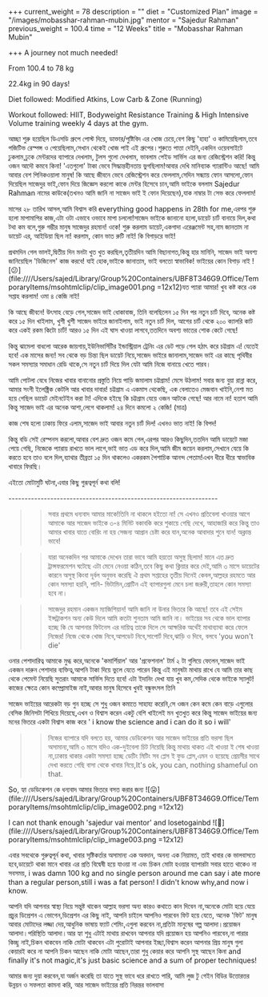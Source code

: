 +++
current_weight = 78
description = ""
diet = "Customized Plan"
image = "/images/mobasshar-rahman-mubin.jpg"
mentor = "Sajedur Rahman"
previous_weight = 100.4
time = "12 Weeks"
title = "Mobasshar Rahman Mubin"

+++
A journey not much needed!

From 100.4 to 78 kg

22\.4kg in 90 days!

Diet followed: Modified Atkins, Low Carb & Zone (Running)

Workout followed: HIIT, Bodyweight Resistance Training & High Intensive Volume training weekly 4 days at the gym.

আচ্ছা শুরু হয়েছিল ডিএসডি গ্রুপে পোস্ট দিয়ে, ডাক্তার/পুষ্টিবিদ এর খোজ চেয়ে,বেশ কিছু 'হাহা' ও কামিয়েছিলাম,তবে পজিটিভ রেস্পন্স ও পেয়েছিলাম,সেখান থেকেই খোজ পাই এই গ্রুপের।শুরুতে পাত্তা দেইনি,একদিন ওয়েবসাইটে ঢুকলাম,ঢুকে মেন্টরদের ব্যাপারে দেখলাম, টুলস গুলো দেখলাম, ভাবলাম পেইড সার্ভিস এর জন্য রেজিস্ট্রেশন করি! কিন্তু ওজন আদৌ কমবে কিনা! 'এতগুলো' টাকা ভেবে সিদ্ধান্তহীনতায় ভুগছিলাম!আবার দেখি মানিব্যাক গ্যারান্টিও আছে! আমি আবার বেশ পিনিকওয়ালা মানুষ! কি আছে জীবনে ভেবে রেজিস্ট্রেশন করে ফেললাম,সেদিন সন্ধ্যায় ফোন আসলো,ফোন দিয়েছিল সাজেদুর ভাই,ফোন দিয়ে জিজ্ঞেস করলো কাকে মেন্টর হিসেবে চান,আমি ভাইকে বললাম Sajedur Rahman নামের কাউকে(তখনও আমি জানি না সাজেদ ভাই ই ফোন দিয়েছেন),যাক নাম্বার টা সেভ করে ফেললাম!

মাসের ২৮ তারিখ আসল,আমি বিশ্বাস করি everything good happens in 28th for me,এরপর শুরু হলো মাপামাপির কাজ,এটা ওটা এভাবে ওভাবে মাপা চললো!সাজেদ ভাইকে জানানো হলো,ডায়েট চার্ট বানায়ে দিল,কথা টথা কম বলে,গুরু গম্ভীর মানুষ সাজেদুর রহমান! ওকে! শুরু করলাম ডায়েট,একগাদা এরেঞ্জমেন্ট সহ,নাম জানতাম না ডায়েট এর, আইডিয়া ছিল না! করলাম, কোন ভাত রুটি নাই! কি বিগাড়রে ভাই!

প্রথমদিন গেল ভালই,দ্বিতীয় দিন মনটা খুত খুত করছিল,তৃতীয়দিন আমি বিছানাগত,কিন্তু হার মানিনি, সাজেদ ভাই অবশ্য জানিয়েছিল 'ডিজিনেস' কাজ করবে! যাই হোক,ভাইকে জানাতাম, ভাই বলতো স্বাভাবিক! ভাইয়ের কোন বিগাড় নাই ![😕](file:////Users/sajed/Library/Group%20Containers/UBF8T346G9.Office/TemporaryItems/msohtmlclip/clip_image001.png =12x12)যত প্যারা আমার! খুব কষ্ট করে এক সপ্তাহ করলাম! ওমা ৪ কেজি নাই!

কি আছে জীবনে! উৎসাহ বেড়ে গেল,সাজেদ ভাই ধোকাবাজ, তিনি বলেছিলেন ১৫ দিন পর নতুন চার্ট দিবে, অনেক কষ্ট করে ১৫ দিন খাইলাম, খুশী খুশী সাজেদ ভাইরে জানাইলাম, ভাই নতুন চার্ট দিল, আগের চার্ট থেকে ২০০ ক্যালরি কাট করে একই রকম কিটো চার্ট! আরও ১৫ দিন এই ঘাস খাওয়া লাগবে,ততদিনে অবশ্য ভাতের শোক কেটে গেছে!

কিন্তু ঝামেলা বাধলো আরেক জায়গায়,ইউনিভার্সিটির ইন্ডাস্ট্রিয়াল ট্রেনিং এর ডেট পড়ে গেল হঠাৎ করে চট্টগ্রাম এ! যেতেই হবে! এক মাসের জন্য! সব থেকে বড় চিন্তা ছিল ডায়েট নিয়ে,সাজেদ ভাইরে জানালাম,সাজেদ ভাই এর কাছে পৃথিবীর সকল সমস্যার সমাধান রেডি থাকে,সে নতুন চার্ট দিয়ে দিল যেটা আমি নিজে বানায়ে খেতে পারব।

আমি পোটলা বেধে নিজের খাবার বানানোর প্রস্তুতি নিয়ে পাড়ি জমালাম চট্টগ্রাম! মেসে উঠলাম! সবার জন্য বুয়া রান্না করে, আমার সংগী ইলেক্ট্রিক কেটলি আর খাবার দাবার! চট্টগ্রাম এ একমাস থেকেছি, এক বেলাতেও মেজবান খাইনি,নেশা মত হয়ে গেছিল ডায়েট মেইনটেইন করা টা! এদিকে হইছে কি চট্টগ্রাম যেয়ে ওজন আটকে গেছে! আর নামে না! হতাশ আমি কিন্তু সাজেদ ভাই এর অনেক আশা,লেগে থাকলাম! ২৪ দিনে কমলো ২ কেজি! (মাত্র)

কাজ শেষ হলো ঢাকায় ফিরে এলাম,সাজেদ ভাই আবার নতুন চার্ট দিল! এখনও ভাত নাই! কি বিপদ!

কিন্তু বডি সেই রেস্পনস করলো,আবার বেশ দ্রুত ওজন কমে গেল,এরপর আরও কিছুদিন,ততদিন আমি ডায়েটে মজা পেয়ে গেছি, নিজেকে প্যারায় রাখতে ভাল লাগে,ভাই ভাত এড করে দিল,আমি জীম জয়েন করলাম,সেখানে যেয়ে কি করতে হবে তাও বলে দিল,ব্যাথার তীব্রতা ১৫ দিন থাকলেও একরকম পৈশাচিক আনন্দ পেতাম!এখন ধীরে ধীরে স্বাভাবিক খাবারে ফিরছি।

এইতো মোটামুটি ঘটনা,এবার কিছু গুরূত্বপূর্ন কথা বলি!

\-----------------------------------------------------------------

>>সবার প্রথমে ধন্যবাদ আমার মাকে!তিনি না থাকলে হইতো না! সে এখনও প্রতিবেলা খাওয়ার আগে আমাকে আর সাজেদ ভাইকে ৩-৪ মিনিট বকাবকি করে শুকায়ে গেছি দেখে, আহাজারি করে কিন্তু তাও আমার খাবার যাতে বোরিং না হয় সেজন্য আপ্রান চেষ্টা করে যান,অনেক আবাদার শুনে যান! অক্লান্ত ভাবে!

>>যারা অনেকদিন পর আমাকে দেখেন তারা ভাবে আমি হয়তো অসুস্থ ছিলাম! মানে এত দ্রুত ট্রান্সফরমেশন ঘটেছে এটা মেনে নেওয়া কঠিন,তবে কিছু কথা ক্লিয়ার করে দেই,আমি ৩ মাসে ডায়েটের কারনে অসুস্থ কিংবা দূর্বল অনুভব করেছি ঐ প্রথম সপ্তাহের তৃতীয় দিনেই কেবল,আল্লহর রহমতে আর কোন সমস্যা হয়নি, পানি- ভিটামিন,প্রোটিন এই ব্যাপারগুলা মেনে চলা জরুরী,তাহলে কোন সমস্যা হবে না।

>>সাজেদুর রহমান একজন ম্যাজিশিয়ান! আমি জানি না উনার ভিতরে কি আছে! তবে এই সেইম ইন্সট্রাকশন অন্য কেউ দিলে আমি কতটা শুনতাম আমি জানি না। ভাইয়ের সব থেকে ভাল ব্যাপার হচ্ছে কি যে আপনার ফিটনেস এর দায়িত্ব তাকে দিলে সে আক্ষরিক অর্থেই মাথাব্যাথা করে ফেলে নিজের! নিজে থেকে খোজ নিবে,আপডেট নিবে,সাপোর্ট দিবে,ঝাড়ি ও দিবে, বলবে 'you won't die'

ওনার পেশাদারিত্ব আমাকে মুগ্ধ করে,অনেকে 'কমার্শিয়াল' আর 'প্রফেশনাল' টার্ম ২ টা গুলিয়ে ফেলেন,সাজেদ ভাই একজন দারুন পেশাদার ব্যক্তিত্ব,আপনি টাকা দিয়ে ভুলে যেতে পারেন কিন্তু এই মানুষটা মাথায় রাখে যে আমি তার কাছ থেকে পেমেন্ট নিয়েছি সুতরাং আমাকে সার্ভিস দিতে হবে! এটা ইদানিং দেখা যায় খুব কম,সেদিক থেকে ভাইকে স্যালুট! কাজের ক্ষেত্রে কোন কম্প্রোমাইজ নাই,আবার মানুষ হিসেবে খুবই বন্ধুবৎসল তিনি

সাজেদ ভাইয়ের আরেকটা বড় গুন হচ্ছে সে শুধু ওজন কমাতে সাহায্য করেনি,সে ওজন কেন কমে কেন বাড়ে এগুলোর বেসিক জিনিসটা শিখিয়ে দিয়েছে,এখন ও বিশ্বাস করেন একটু বেশি খাইলেই মন খুতখুত করে কিন্তু সাজেদ ভাইয়ের জন্য মনের ভিতরে একটা বিশ্বাস কাজ করে ' i know the science and i can do it so i will'

>>নিজের ব্যাপারে যদি বলতে হয়, আমার ডেডিকেশন আর সাজেদ ভাইয়ের প্রতি ভরসা ছিল অসামান্য,আমি ৩ মাসে যদিও এক-দুইবেলা চিট নিয়েছি কিন্তু মাথায় থাকত এই খাওয়া ই শেষ খাওয়া না,ঢাকায় থাকার একটা সমস্যা হচ্ছে ডেটিং মিটিং সব প্লেস ই ফুড প্লেস,এমন ও হয়েছে প্রেয়সীর সাথে দেখা করতে গেছি বাসা থেকে খাবার নিয়ে,It's ok, you can, nothing shameful on that.

So, হ্যা ডেডিকেশন কে ধন্যবাদ আমার ভিতরে বসত করার জন্য ![😛](file:////Users/sajed/Library/Group%20Containers/UBF8T346G9.Office/TemporaryItems/msohtmlclip/clip_image002.png =12x12)

I can not thank enough 'sajedur vai mentor' and losetogainbd ![🙂](file:////Users/sajed/Library/Group%20Containers/UBF8T346G9.Office/TemporaryItems/msohtmlclip/clip_image003.png =12x12)

এবার সবথেকে গুরুত্বপূর্ন কথা, খাবার সৃষ্টিকর্তার অসামান্য এক অবদান, অনন্য এক নিয়ামত, তাই খাবার কে ভালবাসতে হবে,ডায়েটে থাকা মানে খাবার এর প্রতি বিদ্বেষী হয়ে যাওয়া না এবং চিকন মোটা হওয়ার ব্যাপারটা সবার হাতে থাকেও না সবসময়, i was damn 100 kg and no single person around me can say i ate more than a regular person,still i was a fat person! I didn't know why,and now i know.

আপনি যদি আপনার স্বাস্থ্য নিয়ে সন্তুষ্ট থাকেন আল্লাহ ভরসা অন্য কারও কথাতে কান দিবেন না,অনেকে মোটা হয়ে যেয়ে প্রচুর ডিপ্রেশন এ ভোগেন,ডিপ্রেশন এর কিছু নাই, আপনি চাইলে আপনিও পারবেন ফিট হয়ে যেতে, অনেক 'ফিট' মানুষ আবার মোটাদের লজ্জা দেয়,আধুনিক ভাষায় ফ্যাট শেমিং,এগুলা করবেন না,প্রতিটা মানুষের গল্প আলাদা।প্রয়োজন আলাদা।পরিস্থিতি আলাদা।আর হ্যা শুধু এটাই মাথায় রাখবেন আপনার যদি প্রয়োজন হয় আপনিও পারবেন,না পারার কিচ্ছু নাই,চিকন থাকবেন নাকি মোটা থাকবেন এটা পুরোটাই আপনার ইচ্ছা,বিশ্বাস করেন আপনার প্রিয় মানুষ গুলা কেয়ারই করে না আপনি চিকন আছেন নাকি মোটা আছেন,তারা শুধু কেয়ার করে আপনি সুস্থ আছেন কিনা and finally it's not magic,it's just basic science and a sum of proper techniques!

আমার জন্য দুয়া করবেন,যা অর্জন করেছি তা যাতে সুস্থ ভাবে ধরে রাখতে পারি, আমি লুজ টু গেইন বিডির উত্তোরত্তর উন্নয়ন ও সফলতা কামনা করি, আর সাজেদ ভাইয়ের প্রতি নিরন্তর ভালবাসা